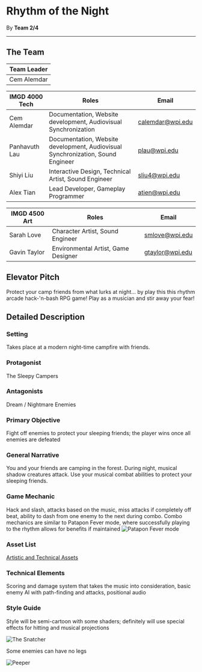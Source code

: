 # Rhythm of the Night
By **Team 2/4**
***
## The Team
| Team Leader |
| --- |
| Cem Alemdar |

| IMGD 4000 Tech| Roles | Email
| ---|---|---
| Cem Alemdar|Documentation, Website development, Audiovisual Synchronization|[calemdar@wpi.edu](mailto:calemdar@wpi.edu)
| Panhavuth Lau|Documentation, Website development, Audiovisual Synchronization, Sound Engineer|[plau@wpi.edu](mailto:plau@wpi.edu)
| Shiyi Liu|Interactive Design, Technical Artist, Sound Engineer|[sliu4@wpi.edu](mailto:sliu4@wpi.edu)
| Alex Tian|Lead Developer, Gameplay Programmer|[atien@wpi.edu](mailto:atien@wpi.edu)

| IMGD 4500 Art| Roles | Email
| ---|---|---
| Sarah Love|Character Artist, Sound Engineer |[smlove@wpi.edu](mailto:smlove@wpi.edu)
| Gavin Taylor|Environmental Artist, Game Designer|[gtaylor@wpi.edu](mailto:gtaylor@wpi.edu)
## Elevator Pitch
Protect your camp friends from what lurks at night... by play this this rhythm arcade hack-'n-bash RPG game! Play as a musician and stir away your fear!
## Detailed Description
### Setting
Takes place at a modern night-time campfire with friends.
### Protagonist
The Sleepy Campers
### Antagonists
Dream / Nightmare Enemies
### Primary Objective
Fight off enemies to protect your sleeping friends; the player wins once all enemies are defeated
### General Narrative
You and your friends are camping in the forest. During night, musical shadow creatures attack. Use your musical combat abilities to protect your sleeping friends.
### Game Mechanic
Hack and slash, attacks based on the music, miss attacks if completely off beat, ability to dash from one enemy to the next during combo.
Combo mechanics are similar to Patapon Fever mode, where successfully playing to the rhythm allows for benefits if maintained
![Patapon Fever mode](https://orig00.deviantart.net/fd4a/f/2017/300/8/7/fever_worm_animation__by_topaz_the_crosscat73-dbrvyfv.gif)
### Asset List
[Artistic and Technical Assets](https://docs.google.com/spreadsheets/d/1IWsD39IKXF7yvXw522N-t9l_Fj_VydG91XINBpBbc3A/edit?usp=sharing)
### Technical Elements
Scoring and damage system that takes the music into consideration, basic enemy AI with path-finding and attacks, positional audio
### Style Guide
Style will be semi-cartoon with some shaders; definitely will use special effects for hitting and musical projections

![The Snatcher](https://gifimage.net/wp-content/uploads/2018/10/a-hat-in-time-snatcher-gif-2.gif)

Some enemies can have no legs

![Peeper](https://www.mariowiki.com/images/thumb/7/74/MPST_Artwork_-_Peepa.png/1200px-MPST_Artwork_-_Peepa.png)